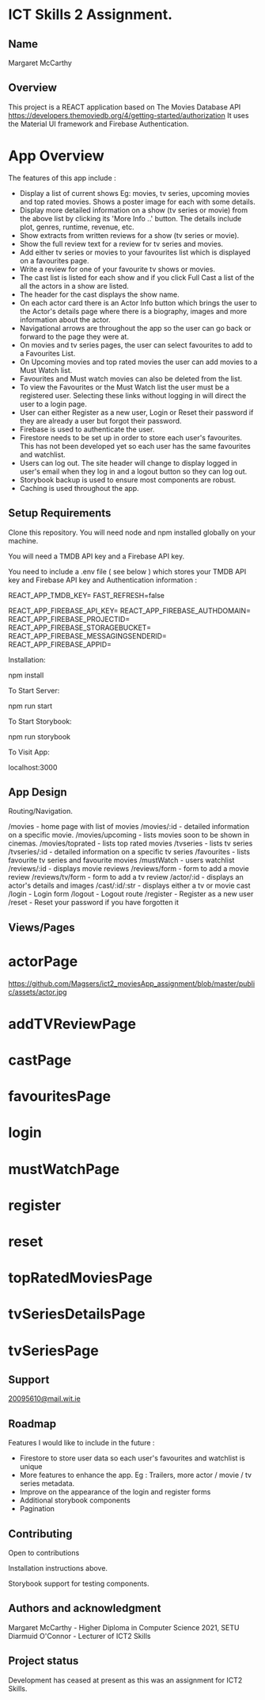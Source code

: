 # ICT Skills 2 Assignment.

## Name
Margaret McCarthy

## Overview

This project is a REACT application based on The Movies Database API https://developers.themoviedb.org/4/getting-started/authorization 
It uses the Material UI framework and Firebase Authentication.  

# App Overview
The features of this app include : 
* Display a list of current shows Eg: movies, tv series, upcoming movies and top rated movies.  Shows a poster image for each with some details.  
* Display more detailed information on a show (tv series or movie) from the above list by clicking its 'More Info ..' button. The details include plot, genres, runtime, revenue, etc.
* Show extracts from written reviews for a show (tv series or movie).
* Show the full review text for a review for tv series and movies.
* Add either tv series or movies to your favourites list which is displayed on a favourites page.
* Write a review for one of your favourite tv shows or movies.
* The cast list is listed for each show and if you click Full Cast a list of the all the actors in a show are listed.
* The header for the cast displays the show name.
* On each actor card there is an Actor Info button which brings the user to the Actor's details page where there is a biography, images and more information about the actor.
* Navigational arrows are throughout the app so the user can go back or forward to the page they were at.
* On movies and tv series pages, the user can select favourites to add to a Favourites List.
* On Upcoming movies and top rated movies the user can add movies to a Must Watch list.
* Favourites and Must watch movies can also be deleted from the list.
* To view the Favourites or the Must Watch list the user must be a registered user. Selecting these links without logging in will direct the user to a login page.
* User can either Register as a new user, Login or Reset their password if they are already a user but forgot their password.
* Firebase is used to authenticate the user.
* Firestore needs to be set up in order to store each user's favourites.  This has not been developed yet so each user has the same favourites and watchlist.
* Users can log out.  The site header will change to display logged in user's email when they log in and a logout button so they can log out.
* Storybook backup is used to ensure most components are robust.
* Caching is used throughout the app.


## Setup Requirements

Clone this repository. You will need node and npm installed globally on your machine.  

You will need a TMDB API key and a Firebase API key.  

You need to include a .env file ( see below ) which stores your TMDB API key and Firebase API key and Authentication information : 

REACT_APP_TMDB_KEY=
FAST_REFRESH=false

REACT_APP_FIREBASE_API_KEY=
REACT_APP_FIREBASE_AUTHDOMAIN=
REACT_APP_FIREBASE_PROJECTID=
REACT_APP_FIREBASE_STORAGEBUCKET=
REACT_APP_FIREBASE_MESSAGINGSENDERID=
REACT_APP_FIREBASE_APPID=

Installation:

npm install

To Start Server:

npm run start

To Start Storybook:

npm run storybook

To Visit App:

localhost:3000

## App Design

Routing/Navigation.

/movies - home page with list of movies
/movies/:id - detailed information on a specific movie.
/movies/upcoming - lists movies soon to be shown in cinemas.
/movies/toprated - lists top rated movies
/tvseries - lists tv series 
/tvseries/:id - detailed information on a specific tv series
/favourites - lists favourite tv series and favourite movies
/mustWatch - users watchlist
/reviews/:id - displays movie reviews 
/reviews/form - form to add a movie review
/reviews/tv/form - form to add a tv review
/actor/:id - displays an actor's details and images
/cast/:id/:str - displays either a tv or movie cast
/login - Login form 
/logout - Logout route
/register - Register as a new user
/reset - Reset your password if you have forgotten it

## Views/Pages

# actorPage

https://github.com/Magsers/ict2_moviesApp_assignment/blob/master/public/assets/actor.jpg

# addTVReviewPage

# castPage

# favouritesPage

# login

# mustWatchPage

# register

# reset

# topRatedMoviesPage

# tvSeriesDetailsPage

# tvSeriesPage



## Support
20095610@mail.wit.ie

## Roadmap
Features I would like to include in the future : 

* Firestore to store user data so each user's favourites and watchlist is unique
* More features to enhance the app.  Eg : Trailers, more actor / movie / tv series metadata.
* Improve on the appearance of the login and register forms
* Additional storybook components
* Pagination

## Contributing
Open to contributions

Installation instructions above.

Storybook support for testing components.

## Authors and acknowledgment
Margaret McCarthy - Higher Diploma in Computer Science 2021, SETU
Diarmuid O'Connor - Lecturer of ICT2 Skills

## Project status
Development has ceased at present as this was an assignment for ICT2 Skills.  

